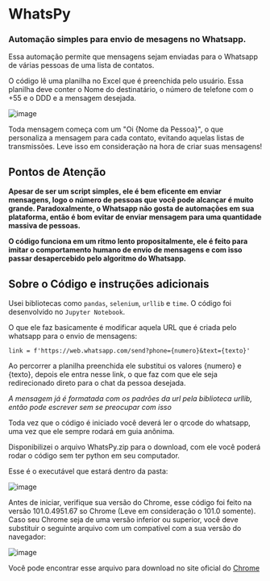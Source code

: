 # WhatsPy
 
### Automação simples para envio de mesagens no Whatsapp.
 
Essa automação permite que mensagens sejam enviadas para o Whatsapp de várias pessoas de uma lista de contatos.
 
O código lê uma planilha no Excel que é preenchida pelo usuário. Essa planilha deve conter o Nome do destinatário, o número de telefone com o +55 e o DDD e a mensagem desejada.

![image](https://user-images.githubusercontent.com/65752974/170583747-13190b8a-96f5-40d4-89ca-e5f2e2ce8c1a.png)


Toda mensagem começa com um "Oi {Nome da Pessoa}", o que personaliza a mensagem para cada contato, evitando aquelas listas de transmissões. Leve isso em consideração na hora de criar suas mensagens!

## Pontos de Atenção

**Apesar de ser um script simples, ele é bem eficente em enviar mensagens, logo o número de pessoas que você pode alcançar é muito grande.
Paradoxalmente, o Whatsapp não gosta de automações em sua plataforma, então é bom evitar de enviar mensagem para uma quantidade massiva de pessoas.**

**O código funciona em um ritmo lento propositalmente, ele é feito para imitar o comportamento humano de envio de mensagens e com isso passar desapercebido pelo algoritmo do Whatsapp.**

## Sobre o Código e instruções adicionais

Usei bibliotecas como `pandas`, `selenium`, `urllib` e `time`. O código foi desenvolvido no `Jupyter Notebook`. 

O que ele faz basicamente é modificar aquela URL que é criada pelo whatsapp para o envio de mensagens:

```
link = f'https://web.whatsapp.com/send?phone={numero}&text={texto}'
```

Ao percorrer a planilha preenchida ele substitui os valores {numero} e {texto}, depois ele entra nesse link, o que faz com que ele seja redirecionado direto para o chat da pessoa desejada.

*A mensagem já é formatada com os padrões da url pela biblioteca urllib, então pode escrever sem se preocupar com isso*

Toda vez que o código é iniciado você deverá ler o qrcode do whatsapp, uma vez que ele sempre rodará em guia anônima.

Disponibilizei o arquivo WhatsPy.zip para o download, com ele você poderá rodar o código sem ter python em seu computador.

Esse é o executável que estará dentro da pasta: 

![image](https://user-images.githubusercontent.com/65752974/170585231-921ec9ed-ebca-49ba-872c-2d1b76f2d2fa.png)

Antes de iniciar, verifique sua versão do Chrome, esse código foi feito na versão 101.0.4951.67 so Chrome (Leve em consideração o 101.0 somente).
Caso seu Chrome seja de uma versão inferior ou superior, você deve substituir o seguinte arquivo com um compativel com a sua versão do navegador:

![image](https://user-images.githubusercontent.com/65752974/170585527-dc2791c5-0e2b-477c-8bc1-731ec27e7b5a.png)

Você pode encontrar esse arquivo para download no site oficial do [Chrome](https://chromedriver.chromium.org/downloads)
